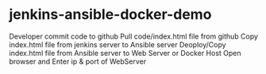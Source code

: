# jenkins-ansible-docker-demo

Developer commit code to github
Pull code/index.html file from github
Copy index.html file from jenkins server to Ansible server 
Deoploy/Copy index.html file from Ansible server to Web Server or Docker Host
Open browser and Enter ip & port of WebServer
